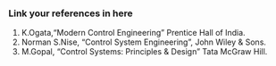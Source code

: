 ### Link your references in here
1. K.Ogata,“Modern Control Engineering” Prentice Hall of India.
2. Norman S.Nise, “Control System Engineering”, John Wiley & Sons.
3. M.Gopal, “Control Systems: Principles & Design” Tata McGraw Hill.